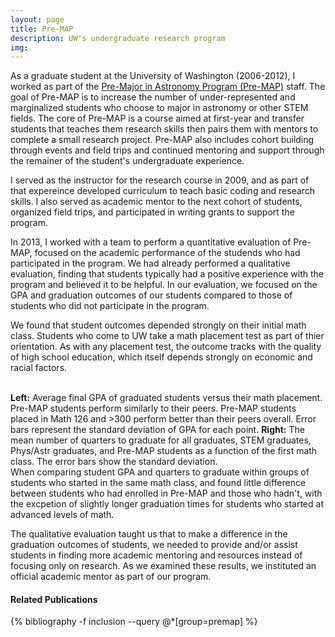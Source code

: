 ```yaml
---
layout: page
title: Pre-MAP
description: UW's undergraduate research program
img: 
---
```


As a graduate student at the University of Washington (2006-2012), I worked as part of the [Pre-Major in Astronomy Program (Pre-MAP)](http://depts.washington.edu/premap/) staff. The goal of Pre-MAP is to increase the number of under-represented and marginalized students who choose to major in astronomy or other STEM fields. The core of Pre-MAP is a course aimed at first-year and transfer students that teaches them research skills then pairs them with mentors to complete a small research project. Pre-MAP also includes cohort building through events and field trips and continued mentoring and support through the remainer of the student's undergraduate experience. 

I served as the instructor for the research course in 2009, and as part of that expereince developed curriculum to teach basic coding and research skills. I also served as academic mentor to the next cohort of students, organized field trips, and participated in writing grants to support the program. 

In 2013, I worked with a team to perform a quantitative evaluation of Pre-MAP, focused on the academic performance of the studends who had participated in the program. We had already performed a qualitative evaluation, finding that students typically had a positive experience with the program and believed it to be helpful. In our evaluation, we focused on the GPA and graduation outcomes of our students compared to those of students who did not participate in the program. 

We found that student outcomes depended strongly on their initial math class. Students who come to UW take a math placement test as part of thier orientation. As with any placement test, the outcome tracks with the quality of high school education, which itself depends strongly on economic and racial factors. 

<div class="img_row">
    <img class="col half left" src="{{ site.baseurl }}/assets/img/premap1.png" alt="" title="example image"/>
    <img class="col half left" src="{{ site.baseurl }}/assets/img/premap2.png" alt="" title="example image"/>
</div>

<div class="col three caption" style="float: right">
    <b>Left:</b> Average final GPA of graduated students versus their math placement. Pre-MAP
students perform similarly to their peers. Pre-MAP students placed in Math 126 and &gt;300 perform better than their peers overall. Error bars represent the standard deviation of GPA for each point. <b>Right:</b> The mean number of quarters to graduate for all graduates, STEM graduates, Phys/Astr graduates, and Pre-MAP students as a function of the first math class. The error bars show the standard deviation. 
</div>

When comparing student GPA and quarters to graduate within groups of students who started in the same math class, and found little difference between students who had enrolled in Pre-MAP and those who hadn't, with the excpetion of slightly longer graduation times for students who started at advanced levels of math. 

The qualitative evaluation taught us that to make a difference in the graduation outcomes of students, we needed to provide and/or assist students in finding more academic mentoring and resources instead of focusing only on research. As we examined these results, we instituted an official academic mentor as part of our program. 

#### Related Publications

{% bibliography -f inclusion --query @*[group=premap] %}